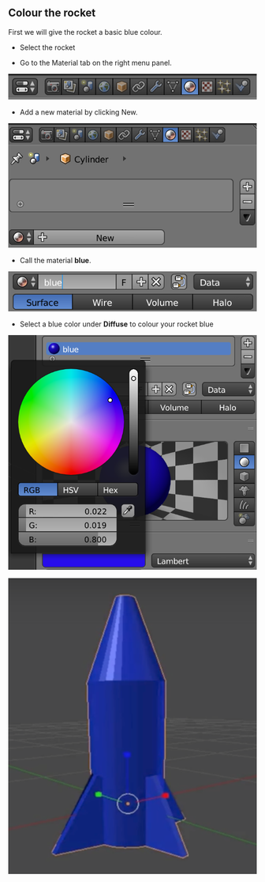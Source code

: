 ## Colour the rocket

First we will give the rocket a basic blue colour.

+ Select the rocket

+ Go to the Material tab on the right menu panel.

![Material tab](images/blender-material-tab.png)

+ Add a new material by clicking New.

![Add a new material](images/blender-new-material.png)

+ Call the material **blue**.

![Name the material](images/blender-name-material.png)

+ Select a blue color under **Diffuse** to colour your rocket blue

![Blue material](images/blender-blue-material.png)

![Blue rocket](images/blender-blue-rocket.png)
